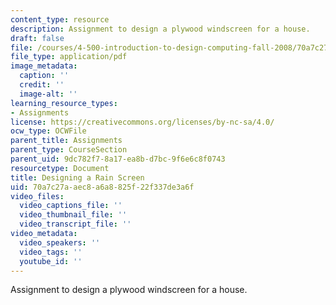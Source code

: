 ```yaml
---
content_type: resource
description: Assignment to design a plywood windscreen for a house.
draft: false
file: /courses/4-500-introduction-to-design-computing-fall-2008/70a7c27aaec8a6a8825f22f337de3a6f_assn8.pdf
file_type: application/pdf
image_metadata:
  caption: ''
  credit: ''
  image-alt: ''
learning_resource_types:
- Assignments
license: https://creativecommons.org/licenses/by-nc-sa/4.0/
ocw_type: OCWFile
parent_title: Assignments
parent_type: CourseSection
parent_uid: 9dc782f7-8a17-ea8b-d7bc-9f6e6c8f0743
resourcetype: Document
title: Designing a Rain Screen
uid: 70a7c27a-aec8-a6a8-825f-22f337de3a6f
video_files:
  video_captions_file: ''
  video_thumbnail_file: ''
  video_transcript_file: ''
video_metadata:
  video_speakers: ''
  video_tags: ''
  youtube_id: ''
---
```

Assignment to design a plywood windscreen for a house.